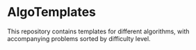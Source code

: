 # AlgoTemplates
This repository contains templates for different algorithms, with accompanying problems sorted by difficulty level.
